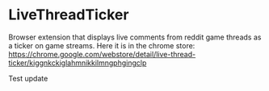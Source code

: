 # LiveThreadTicker
Browser extension that displays live comments from reddit game threads as a ticker on game streams.
Here it is in the chrome store: https://chrome.google.com/webstore/detail/live-thread-ticker/kiggnkckiglahmnikkilmngphgingclp

Test update